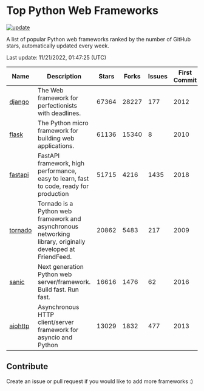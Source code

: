 # Top Python Web Frameworks

[![update](https://github.com/sunnysid3up/python-web-frameworks/actions/workflows/update.yml/badge.svg)](https://github.com/sunnysid3up/python-web-frameworks/actions/workflows/update.yml)

A list of popular Python web frameworks ranked by the number of GitHub stars, automatically updated every week.

Last update: 11/21/2022, 01:47:25 (UTC)

| Name          | Description          | Stars                     | Forks          | Issues               | First Commit        | Last Commit         |
|---------------|----------------------|---------------------------|----------------|----------------------|---------------------|---------------------|
| [django](https://github.com/django/django) | The Web framework for perfectionists with deadlines. | 67364 | 28227 | 177 | 2012 | 2022-11-20 |
| [flask](https://github.com/pallets/flask) | The Python micro framework for building web applications. | 61136 | 15340 | 8 | 2010 | 2022-11-21 |
| [fastapi](https://github.com/tiangolo/fastapi) | FastAPI framework, high performance, easy to learn, fast to code, ready for production | 51715 | 4216 | 1435 | 2018 | 2022-11-21 |
| [tornado](https://github.com/tornadoweb/tornado) | Tornado is a Python web framework and asynchronous networking library, originally developed at FriendFeed. | 20862 | 5483 | 217 | 2009 | 2022-11-20 |
| [sanic](https://github.com/sanic-org/sanic) | Next generation Python web server/framework. Build fast. Run fast. | 16616 | 1476 | 62 | 2016 | 2022-11-20 |
| [aiohttp](https://github.com/aio-libs/aiohttp) | Asynchronous HTTP client/server framework for asyncio and Python | 13029 | 1832 | 477 | 2013 | 2022-11-21 |

## Contribute 

Create an issue or pull request if you would like to add more frameworks :)
